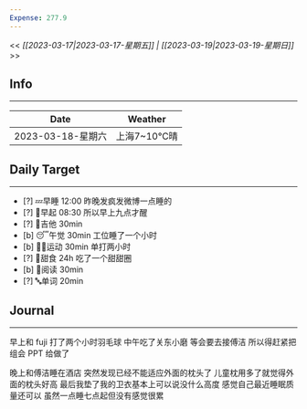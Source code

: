 ```yaml
---
Expense: 277.9
---
```


<< *[[2023-03-17|2023-03-17-星期五]] | [[2023-03-19|2023-03-19-星期日]]* >>

## Info
***
| Date        | Weather      | 
| ----------- | ------------ |
| 2023-03-18-星期六 | 上海7~10℃晴 |


## Daily Target 
***
- [?] 💤早睡   12:00 昨晚发疯发微博一点睡的
- [?] 🌅早起    08:30 所以早上九点才醒
- [?] 🎵吉他    30min
- [b] 😴午觉    30min 工位睡了一个小时
- [b] 🏃‍♀️运动    30min 单打两小时
- [?] 🚫甜食    24h 吃了一个甜甜圈
- [b] 📖阅读    30min
- [?] 🔤单词    20min    


##  Journal
***

早上和 fuji 打了两个小时羽毛球
中午吃了关东小磨
等会要去接傅洁
所以得赶紧把组会 PPT 给做了

晚上和傅洁睡在酒店
突然发现已经不能适应外面的枕头了
儿童枕用多了就觉得外面的枕头好高
最后我垫了我的卫衣基本上可以说没什么高度
感觉自己最近睡眠质量还可以
虽然一点睡七点起但没有感觉很累


